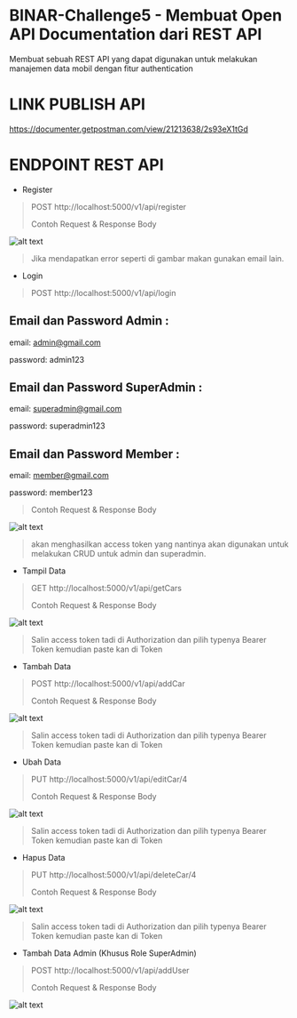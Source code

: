 # BINAR-Challenge5 - Membuat Open API Documentation dari REST API
Membuat sebuah REST API yang dapat digunakan untuk melakukan manajemen data mobil dengan fitur authentication

# LINK PUBLISH API
https://documenter.getpostman.com/view/21213638/2s93eX1tGd

# ENDPOINT REST API 

* Register
> POST http://localhost:5000/v1/api/register  
>  
> Contoh Request & Response Body  
>   
![alt text](./assets/images/Register.png)
> Jika mendapatkan error seperti di gambar makan gunakan email lain.

* Login
> POST http://localhost:5000/v1/api/login  
>  
## Email dan Password Admin : 
>
email: admin@gmail.com
>
password: admin123
>
## Email dan Password SuperAdmin : 
>
email: superadmin@gmail.com
>
password: superadmin123
>
## Email dan Password Member : 
>
email: member@gmail.com
>
password: member123
>
> Contoh Request & Response Body  
>
![alt text](./assets/images/Login.png)
> akan menghasilkan access token yang nantinya akan digunakan untuk melakukan CRUD untuk admin dan superadmin.
>
* Tampil Data 
> GET http://localhost:5000/v1/api/getCars
>  
> Contoh Request & Response Body  
>   
![alt text](./assets/images/TampilData.png)
> Salin access token tadi di Authorization dan pilih typenya Bearer Token kemudian paste kan di Token 
  
  
* Tambah Data 
> POST http://localhost:5000/v1/api/addCar
>  
> Contoh Request & Response Body  
>   
![alt text](./assets/images/TambahData.png)
> Salin access token tadi di Authorization dan pilih typenya Bearer Token kemudian paste kan di Token 


* Ubah Data 
> PUT http://localhost:5000/v1/api/editCar/4  
>  
> Contoh Request & Response Body  
>   
![alt text](./assets/images/EditData.png)
> Salin access token tadi di Authorization dan pilih typenya Bearer Token kemudian paste kan di Token 


* Hapus Data 
> PUT http://localhost:5000/v1/api/deleteCar/4
>  
> Contoh Request & Response Body  
>   
![alt text](./assets/images/HapusData.png)
> Salin access token tadi di Authorization dan pilih typenya Bearer Token kemudian paste kan di Token 


* Tambah Data Admin (Khusus Role SuperAdmin)
> POST http://localhost:5000/v1/api/addUser
>  
> Contoh Request & Response Body  
>   
![alt text](./assets/images/TambahDataAdmin.png)
  
